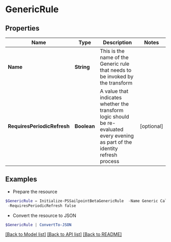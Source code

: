 # GenericRule
## Properties

Name | Type | Description | Notes
------------ | ------------- | ------------- | -------------
**Name** | **String** | This is the name of the Generic rule that needs to be invoked by the transform | 
**RequiresPeriodicRefresh** | **Boolean** | A value that indicates whether the transform logic should be re-evaluated every evening as part of the identity refresh process | [optional] 

## Examples

- Prepare the resource
```powershell
$GenericRule = Initialize-PSSailpointBetaGenericRule  -Name Generic Calculation Rule `
 -RequiresPeriodicRefresh false
```

- Convert the resource to JSON
```powershell
$GenericRule | ConvertTo-JSON
```

[[Back to Model list]](../README.md#documentation-for-models) [[Back to API list]](../README.md#documentation-for-api-endpoints) [[Back to README]](../README.md)

